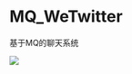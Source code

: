 # MQ_WeTwitter
基于MQ的聊天系统

![](https://github.com/weiyd/MQ_WeTwitter/blob/master/MQ_WeTwitter/src/main/webapp/statics/img/qq.jpg)
